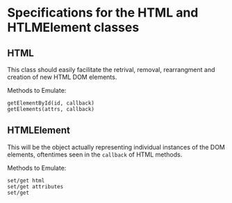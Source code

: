 # Specifications for the HTML and HTLMElement classes

## HTML

This class should easily facilitate the retrival,
removal, rearrangment and creation of new HTML
DOM elements.

Methods to Emulate:

	getElementById(id, callback)
	getElements(attrs, callback)
	

## HTMLElement

This will be the object actually representing individual
instances of the DOM elements, oftentimes seen in 
the `callback` of HTML methods. 

Methods to Emulate:

	set/get html
	set/get attributes
	set/get 

